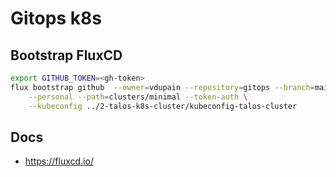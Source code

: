 # Gitops k8s

## Bootstrap FluxCD

```sh
export GITHUB_TOKEN=<gh-token>
flux bootstrap github  --owner=vdupain --repository=gitops --branch=main \
    --personal --path=clusters/minimal --token-auth \
    --kubeconfig ../2-talos-k8s-cluster/kubeconfig-talos-cluster
```

## Docs

* <https://fluxcd.io/>

